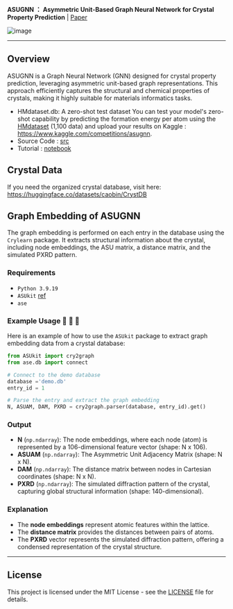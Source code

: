

**ASUGNN ： Asymmetric Unit-Based Graph Neural Network for Crystal Property Prediction** | [Paper](https://doi.org/10.1107/S1600576724011336)

![image](https://github.com/user-attachments/assets/d2af74d4-4519-4386-b0cc-ebfb43f3b8f9)

---

## Overview

ASUGNN is a Graph Neural Network (GNN) designed for crystal property prediction, leveraging asymmetric unit-based graph representations. This approach efficiently captures the structural and chemical properties of crystals, making it highly suitable for materials informatics tasks.


+ HMdataset.db: A zero-shot test dataset
You can test your model's zero-shot capability by predicting the formation energy per atom using the [HMdataset](https://huggingface.co/caobin/ASUGNN/blob/main/README.md) (1,100 data) and upload your results on Kaggle : https://www.kaggle.com/competitions/asugnn.
+ Source Code : [src](https://github.com/AI4Cr/ASUGNN/tree/main/src)
+ Tutorial : [notebook](https://github.com/AI4Cr/ASUGNN/blob/main/Tutorial.ipynb)

## Crystal Data
If you need the organized crystal database, visit here: https://huggingface.co/datasets/caobin/CrystDB

## Graph Embedding of ASUGNN

The graph embedding is performed on each entry in the database using the `Crylearn` package. It extracts structural information about the crystal, including node embeddings, the ASU matrix, a distance matrix, and the simulated PXRD pattern.


### Requirements

- `Python 3.9.19`
- `ASUkit` [ref](https://github.com/AI4Cr/ASUGNN/blob/main/tutorial/tutorial.ipynb) 
- `ase`

### Example Usage  🚀 🚀 🚀

Here is an example of how to use the `ASUkit` package to extract graph embedding data from a crystal database:

```python
from ASUkit import cry2graph
from ase.db import connect

# Connect to the demo database
database ='demo.db'
entry_id = 1

# Parse the entry and extract the graph embedding
N, ASUAM, DAM, PXRD = cry2graph.parser(database, entry_id).get()
```

### Output

- **N** (`np.ndarray`): The node embeddings, where each node (atom) is represented by a 106-dimensional feature vector (shape: N x 106).
- **ASUAM** (`np.ndarray`): The Asymmetric Unit Adjacency Matrix (shape: N x N).
- **DAM** (`np.ndarray`): The distance matrix between nodes in Cartesian coordinates (shape: N x N).
- **PXRD** (`np.ndarray`): The simulated diffraction pattern of the crystal, capturing global structural information (shape: 140-dimensional).

### Explanation

- The **node embeddings** represent atomic features within the lattice.
- The **distance matrix** provides the distances between pairs of atoms.
- The **PXRD** vector represents the simulated diffraction pattern, offering a condensed representation of the crystal structure.

---

## License

This project is licensed under the MIT License - see the [LICENSE](./LICENSE) file for details.




